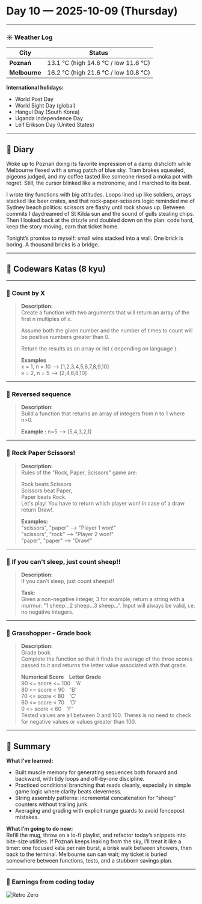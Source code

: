 # Day 10 — 2025-10-09 (Thursday)

---

### ☀️ Weather Log
| City        | Status                                         |
|-------------|-------------------------------------------------|
| **Poznań**      | 13.1 °C (high 14.6 °C / low 11.6 °C)           |
| **Melbourne**   | 16.2 °C (high 21.6 °C / low 10.8 °C)           |

**International holidays:**
- World Post Day
- World Sight Day (global)
- Hangul Day (South Korea)
- Uganda Independence Day
- Leif Erikson Day (United States)

---

## 📓 Diary
Woke up to Poznań doing its favorite impression of a damp dishcloth while Melbourne flexed with a smug patch of blue sky. Tram brakes squealed, pigeons judged, and my coffee tasted like someone rinsed a moka pot with regret. Still, the cursor blinked like a metronome, and I marched to its beat.

I wrote tiny functions with big attitudes. Loops lined up like soldiers, arrays stacked like beer crates, and that rock-paper-scissors logic reminded me of Sydney beach politics: scissors are flashy until rock shows up. Between commits I daydreamed of St Kilda sun and the sound of gulls stealing chips. Then I looked back at the drizzle and doubled down on the plan: code hard, keep the story moving, earn that ticket home.

Tonight’s promise to myself: small wins stacked into a wall. One brick is boring. A thousand bricks is a bridge.

---

## 🧩 Codewars Katas (8 kyu)

---

### 🎯 **Count by X**
> **Description:**  
> Create a function with two arguments that will return an array of the first n multiples of x.  
>  
> Assume both the given number and the number of times to count will be positive numbers greater than 0.  
>  
> Return the results as an array or list ( depending on language ).  
>  
> **Examples**  
> x = 1, n = 10 --> [1,2,3,4,5,6,7,8,9,10]  
> x = 2, n = 5 --> [2,4,6,8,10]

---

### 🎯 **Reversed sequence**
> **Description:**  
> Build a function that returns an array of integers from n to 1 where n>0.  
>  
> **Example :** n=5 --> [5,4,3,2,1]

---

### 🎯 **Rock Paper Scissors!**
> **Description:**  
> Rules of the "Rock, Paper, Scissors" game are:  
>  
> Rock beats Scissors  
> Scissors beat Paper,  
> Paper beats Rock.  
> Let's play! You have to return which player won! In case of a draw return Draw!.  
>  
> **Examples:**  
> "scissors", "paper" --> "Player 1 won!"  
> "scissors", "rock" --> "Player 2 won!"  
> "paper", "paper" --> "Draw!"

---

### 🎯 **If you can't sleep, just count sheep!!**
> **Description:**  
> If you can't sleep, just count sheeps!!  
>  
> **Task:**  
> Given a non-negative integer, 3 for example, return a string with a murmur: "1 sheep...2 sheep...3 sheep...". Input will always be valid, i.e. no negative integers.

---

### 🎯 **Grasshopper - Grade book**
> **Description:**  
> Grade book  
> Complete the function so that it finds the average of the three scores passed to it and returns the letter value associated with that grade.  
>  
> **Numerical Score Letter Grade**  
> 90 <= score <= 100 'A'  
> 80 <= score < 90 'B'  
> 70 <= score < 80 'C'  
> 60 <= score < 70 'D'  
> 0 <= score < 60 'F'  
> Tested values are all between 0 and 100. Theres is no need to check for negative values or values greater than 100.

---

## 🧭 Summary
**What I’ve learned:**  
- Built muscle memory for generating sequences both forward and backward, with tidy loops and off-by-one discipline.  
- Practiced conditional branching that reads cleanly, especially in simple game logic where clarity beats cleverness.  
- String assembly patterns: incremental concatenation for “sheep” counters without trailing junk.  
- Averaging and grading with explicit range guards to avoid fencepost mistakes.

**What I’m going to do now:**  
Refill the mug, throw on a lo-fi playlist, and refactor today’s snippets into bite-size utilities. If Poznań keeps leaking from the sky, I’ll treat it like a timer: one focused kata per rain burst, a brisk walk between showers, then back to the terminal. Melbourne sun can wait; my ticket is buried somewhere between functions, tests, and a stubborn savings plan.

---

### 💸 Earnings from coding today
![Retro Zero](https://i.imgur.com/ekv435l.gif)
